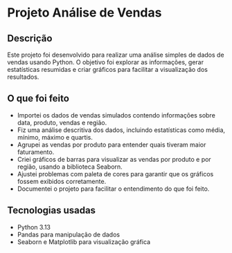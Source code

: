 # Projeto Análise de Vendas

## Descrição

Este projeto foi desenvolvido para realizar uma análise simples de dados de vendas usando Python. O objetivo foi explorar as informações, gerar estatísticas resumidas e criar gráficos para facilitar a visualização dos resultados.

## O que foi feito

- Importei os dados de vendas simulados contendo informações sobre data, produto, vendas e região.
- Fiz uma análise descritiva dos dados, incluindo estatísticas como média, mínimo, máximo e quartis.
- Agrupei as vendas por produto para entender quais tiveram maior faturamento.
- Criei gráficos de barras para visualizar as vendas por produto e por região, usando a biblioteca Seaborn.
- Ajustei problemas com paleta de cores para garantir que os gráficos fossem exibidos corretamente.
- Documentei o projeto para facilitar o entendimento do que foi feito.

## Tecnologias usadas

- Python 3.13
- Pandas para manipulação de dados
- Seaborn e Matplotlib para visualização gráfica

